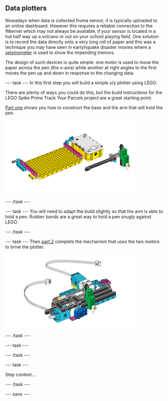 ## Data plotters

Nowadays when data is collected froma sensor, it is typically uploaded to an online dashboard. However this requires a reliable connection to the INternet which may not always be available, if your sensor is located in a hut half way up a volcano or out on your school playing field. One solution is to record the data directly onto a very long roll of paper and this was a technique you may have seen in eartyhquake disaster movies where a [seismometer](https://en.wikipedia.org/wiki/Seismometer) is used to show the impending tremors. 

The design of such devices is quite simple: one motor is used to move the paper across the pen (the x-axis) while another at right angles to the first moves the pen up and down in response to the changing data. 

--- task ---
In this first step you will build a simple x/y plotter using LEGO. 

There are plenty of ways you could do this, but the build instructions for the LEGO Spike Prime Track Your Parcels project are a great starting point. 

[Part one](https://le-www-live-s.legocdn.com/sc/media/lessons/prime/pdf/building-instructions/track-your-packages-bi-pdf-book1of2-05883f81fed73ac3738781d084e0d4e2.pdf) shows you how to construct the base and the arm that will hold the pen.

![Build part 1](images/build1.png)

--- /task ---

--- task ---
You will need to adapt the build slightly so that the arm is able to hold a pen. Rubber bands are a great way to hold a pen snugly against LEGO.

--- /task ---

--- task ---
Then [part 2](https://le-www-live-s.legocdn.com/sc/media/lessons/prime/pdf/building-instructions/track-your-packages-bi-pdf-book2of2-80dc3c8c61ec2d2ffa785b688326ef74.pdf) complets the mechanism that uses the two motors to brive the plotter.

![Build part 2](images/build2.png)

--- /task ---

--- task ---



--- /task ---

--- task ---

Step content...

--- /task ---

--- save ---